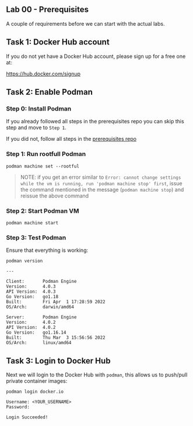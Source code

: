 ## Lab 00 - Prerequisites

A couple of requirements before we can start with the actual labs.

## Task 1: Docker Hub account

If you do not yet have a Docker Hub account, please sign up for a free one at:

https://hub.docker.com/signup

## Task 2: Enable Podman

### Step 0: Install Podman

If you already followed all steps in the prerequisites repo you can skip this step and move to `Step 1`.

If you did not, follow all steps in the [prerequisites repo](https://github.com/gluobe/cloud-native-track-prerequisites/tree/main/prereq-01-podman)

### Step 1: Run rootfull Podman

```
podman machine set --rootful
```

> NOTE: if you get an error similar to `Error: cannot change settings while the vm is running, run 'podman machine stop' first`, issue the command mentioned in the message (`podman machine stop`) and reissue the above command

### Step 2: Start Podman VM

```
podman machine start
```

### Step 3: Test Podman

Ensure that everything is working:

```
podman version

---

Client:       Podman Engine
Version:      4.0.3
API Version:  4.0.3
Go Version:   go1.18
Built:        Fri Apr  1 17:28:59 2022
OS/Arch:      darwin/amd64

Server:       Podman Engine
Version:      4.0.2
API Version:  4.0.2
Go Version:   go1.16.14
Built:        Thu Mar  3 15:56:56 2022
OS/Arch:      linux/amd64
```

## Task 3: Login to Docker Hub

Next we will login to the Docker Hub with `podman`, this allows us to push/pull private container images:

```
podman login docker.io

Username: <YOUR_USERNAME>
Password:

Login Succeeded!
```
